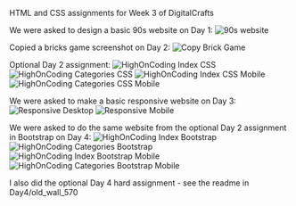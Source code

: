 HTML and CSS assignments for Week 3 of DigitalCrafts

We were asked to design a basic 90s website on Day 1:
![90s website](90s_website.png)

Copied a bricks game screenshot on Day 2:
![Copy Brick Game](copy_brick_game.png)

Optional Day 2 assignment:
![HighOnCoding Index CSS](HighOnCoding_index_CSS.png)
![HighOnCoding Categories CSS](HighOnCoding_categories_CSS.png)
![HighOnCoding Index CSS Mobile](HOC_CSS_Index_Mobile.png)
![HighOnCoding Categories CSS Mobile](HOC_CCS_Cat_M.png)

We were asked to make a basic responsive website on Day 3:
![Responsive Desktop](responsive_desktop.png)
![Responsive Mobile](responsive_mobile.png)

We were asked to do the same website from the optional Day 2 assignment in Bootstrap on Day 4:
![HighOnCoding Index Bootstrap](HighOnCoding_index_Bootstrap.png)
![HighOnCoding Categories Bootstrap](HighOnCoding_categories_Bootstrap.png)
![HighOnCoding Index Bootstrap Mobile](HOC_Bootstrap_Index_Mobile.png)
![HighOnCoding Categories Bootstrap Mobile](HOC_Bootstrap_Categories_Mobile.png)

I also did the optional Day 4 hard assignment - see the readme in Day4/old_wall_570